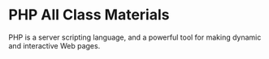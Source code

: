 # PHP All Class Materials
PHP is a server scripting language, and a powerful tool for making dynamic and interactive Web pages.

